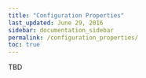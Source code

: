 ```yaml
---
title: "Configuration Properties"
last_updated: June 29, 2016
sidebar: documentation_sidebar
permalink: /configuration_properties/
toc: true
---
```


TBD
